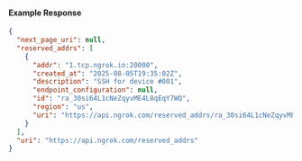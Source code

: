 <!-- Code generated for API Clients. DO NOT EDIT. -->

#### Example Response

```json
{
  "next_page_uri": null,
  "reserved_addrs": [
    {
      "addr": "1.tcp.ngrok.io:20000",
      "created_at": "2025-08-05T19:35:02Z",
      "description": "SSH for device #001",
      "endpoint_configuration": null,
      "id": "ra_30si64L1cNeZqyvME4L8qEqY7WQ",
      "region": "us",
      "uri": "https://api.ngrok.com/reserved_addrs/ra_30si64L1cNeZqyvME4L8qEqY7WQ"
    }
  ],
  "uri": "https://api.ngrok.com/reserved_addrs"
}
```
